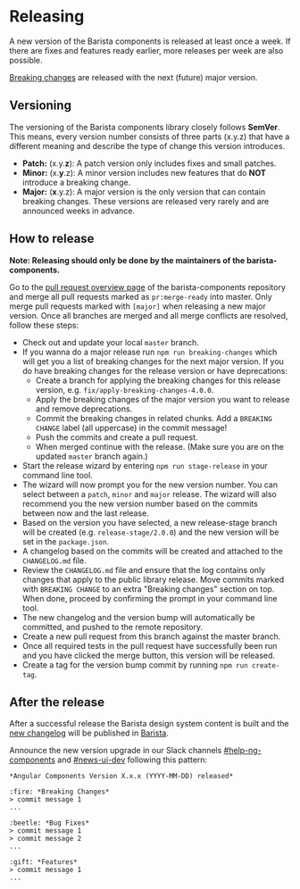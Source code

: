 # Releasing

A new version of the Barista components is released at least once a week. If
there are fixes and features ready earlier, more releases per week are also
possible.

[Breaking changes](https://barista.dynatrace.com/components/contribute/#breaking-changes)
are released with the next (future) major version.

## Versioning

The versioning of the Barista components library closely follows **SemVer**.
This means, every version number consists of three parts (x.y.z) that have a
different meaning and describe the type of change this version introduces.

- **Patch:** (x.y.**z**): A patch version only includes fixes and small patches.
- **Minor:** (x.**y**.z): A minor version includes new features that do **NOT**
  introduce a breaking change.
- **Major:** (**x**.y.z): A major version is the only version that can contain
  breaking changes. These versions are released very rarely and are announced
  weeks in advance.

## How to release

**Note: Releasing should only be done by the maintainers of the
barista-components.**

Go to the
[pull request overview page](https://github.com/Dynatrace/barista/pulls) of the
barista-components repository and merge all pull requests marked as
`pr:merge-ready` into master. Only merge pull requests marked with `[major]`
when releasing a new major version. Once all branches are merged and all merge
conflicts are resolved, follow these steps:

- Check out and update your local `master` branch.
- If you wanna do a major release run `npm run breaking-changes` which will get
  you a list of breaking changes for the next major version. If you do have
  breaking changes for the release version or have deprecations:
  - Create a branch for applying the breaking changes for this release version,
    e.g. `fix/apply-breaking-changes-4.0.0`.
  - Apply the breaking changes of the major version you want to release and
    remove deprecations.
  - Commit the breaking changes in related chunks. Add a `BREAKING CHANGE` label
    (all uppercase) in the commit message!
  - Push the commits and create a pull request.
  - When merged continue with the release. (Make sure you are on the updated
    `master` branch again.)
- Start the release wizard by entering `npm run stage-release` in your command
  line tool.
- The wizard will now prompt you for the new version number. You can select
  between a `patch`, `minor` and `major` release. The wizard will also recommend
  you the new version number based on the commits between now and the last
  release.
- Based on the version you have selected, a new release-stage branch will be
  created (e.g. `release-stage/2.0.0`) and the new version will be set in the
  `package.json`.
- A changelog based on the commits will be created and attached to the
  `CHANGELOG.md` file.
- Review the `CHANGELOG.md` file and ensure that the log contains only changes
  that apply to the public library release. Move commits marked with
  `BREAKING CHANGE` to an extra "Breaking changes" section on top. When done,
  proceed by confirming the prompt in your command line tool.
- The new changelog and the version bump will automatically be committed, and
  pushed to the remote repository.
- Create a new pull request from this branch against the master branch.
- Once all required tests in the pull request have successfully been run and you
  have clicked the merge button, this version will be released.
- Create a tag for the version bump commit by running `npm run create-tag`.

## After the release

After a successful release the Barista design system content is built and the
[new changelog](https://barista.dynatrace.com/components/changelog/) will be
published in [Barista](https://barista.dynatrace.com/).

Announce the new version upgrade in our Slack channels
[#help-ng-components](***REMOVED***) and
[#news-ui-dev](***REMOVED***) following this
pattern:

```
*Angular Components Version X.x.x (YYYY-MM-DD) released*

:fire: *Breaking Changes*
> commit message 1
...

:beetle: *Bug Fixes*
> commit message 1
> commit message 2
...

:gift: *Features*
> commit message 1
...
```
